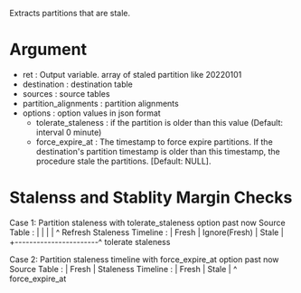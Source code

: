 Extracts partitions that are stale.

Argument
===

- ret                  : Output variable. array of staled partition like 20220101
- destination          : destination table
- sources              : source tables
- partition_alignments : partition alignments
- options              : option values in json format
  * tolerate_staleness : if the partition is older than this value (Default: interval 0 minute)
  *    force_expire_at : The timestamp to force expire partitions. If the destination's partition timestamp is older than this timestamp, the procedure stale the partitions. [Default: NULL].


Stalenss and Stablity Margin Checks
===

Case 1: Partition staleness with tolerate_staleness option
                     past                              now
Source Table        : |       |               |         |
                              ^ Refresh
Staleness Timeline  : | Fresh | Ignore(Fresh) |  Stale  |
                      +-----------------------^ tolerate staleness


Case 2: Partition staleness timeline with force_expire_at option
                     past                              now
Source Table        : | Fresh                           |
Staleness Timeline  : | Fresh | Stale                   |
                              ^ force_expire_at
